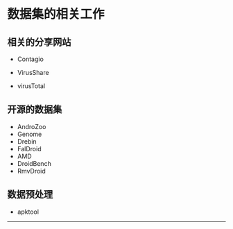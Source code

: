 # 数据集的相关工作

## 相关的分享网站

* Contagio
* VirusShare

* virusTotal


## 开源的数据集

* AndroZoo
* Genome
* Drebin
* FalDroid
* AMD
* DroidBench
* RmvDroid

## 数据预处理
* apktool


-------------------------------
